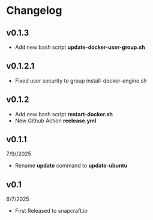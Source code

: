 # Changelog

## v0.1.3

* Add new bash script **update-docker-user-group.sh**

## v0.1.2.1

* Fixed user security to group install-docker-engine.sh 

## v0.1.2

* Add new bash script **restart-docker.sh**
* New Github Action **reelease.yml**  

## v0.1.1

7/9//2025 

* Rename **update** command to **update-ubuntu**

## v0.1

6/7/2025

* First Released to snapcraft.io 